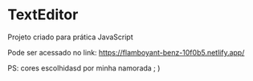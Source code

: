 # TextEditor

Projeto criado para prática JavaScript

Pode ser acessado no link: https://flamboyant-benz-10f0b5.netlify.app/

PS: cores escolhidasd por minha namorada ; )
